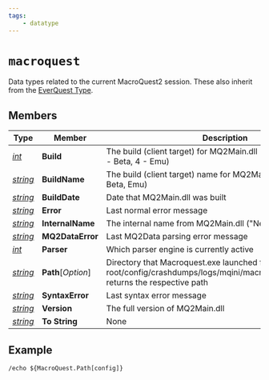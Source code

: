 ```yaml
---
tags:
    - datatype
---
```

# `macroquest`

Data types related to the current MacroQuest2 session.  These also inherit from the [EverQuest Type](datatype-everquest.md).

## Members

| **Type** | **Member** | **Description**  |
| --- | --- | --- |
| [_int_](datatype-int.md)           | **Build**          | The build (client target) for MQ2Main.dll (1 - Live, 2 - Test, 3 - Beta, 4 - Emu)                                                                 |
| [_string_](datatype-string.md)     | **BuildName**      | The build (client target) name for MQ2Main.dll (Live, Test, Beta, Emu)                                                                            |
| [_string_](datatype-string.md)     | **BuildDate**      | Date that MQ2Main.dll was built                                                                                                                   |
| [_string_](datatype-string.md)     | **Error**          | Last normal error message                                                                                                                         |
| [_string_](datatype-string.md)     | **InternalName**   | The internal name from MQ2Main.dll ("Next")                                                                                                       |
| [_string_](datatype-string.md)     | **MQ2DataError**   | Last MQ2Data parsing error message                                                                                                                |
| [_int_](datatype-int.md)           | **Parser**         | Which parser engine is currently active                                                                                                           |
| [_string_](datatype-string.md)     | **Path**[_Option_] | Directory that Macroquest.exe launched from.  When passed root/config/crashdumps/logs/mqini/macros/plugins/resources, returns the respective path |
| [_string_](datatype-string.md)     | **SyntaxError**    | Last syntax error message                                                                                                                         |
| [_string_](datatype-string.md)     | **Version**        | The full version of MQ2Main.dll                                                                                                                   |
| [_string_](datatype-string.md)     | **To String**      | None                                                                                                                                              |

## Example

```
/echo ${MacroQuest.Path[config]}
```

